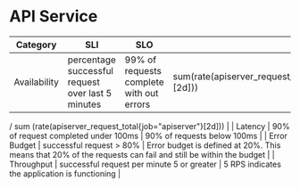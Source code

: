 # API Service

| Category     | SLI | SLO                                                                                                         | Query  |
|--------------|-----|-------------------------------------------------------------------------------------------------------------|------------|
| Availability |    percentage successful request over last 5 minutes | 99% of requests complete with out errors |  sum(rate(apiserver_request_total{job="apiserver",code!~"5.."}[2d]))
/
sum (rate(apiserver_request_total{job="apiserver"}[2d])) |
| Latency      |   90% of request completed under 100ms | 90% of requests below 100ms                                                                                 |
| Error Budget | successful request > 80%  | Error budget is defined at 20%. This means that 20% of the requests can fail and still be within the budget |
| Throughput   |   successful request per minute 5 or greater  | 5 RPS indicates the application is functioning                                                              |
